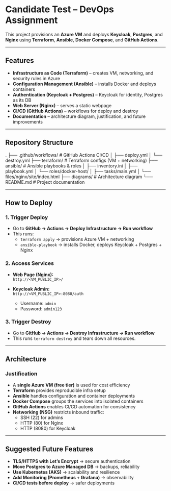# Candidate Test – DevOps Assignment

This project provisions an **Azure VM** and deploys **Keycloak**, **Postgres**, and **Nginx** using **Terraform**, **Ansible**, **Docker Compose**, and **GitHub Actions**.

---

## Features
- **Infrastructure as Code (Terraform)** – creates VM, networking, and security rules in Azure  
- **Configuration Management (Ansible)** – installs Docker and deploys containers  
- **Authentication (Keycloak + Postgres)** – Keycloak for identity, Postgres as its DB  
- **Web Server (Nginx)** – serves a static webpage  
- **CI/CD (GitHub Actions)** – workflows for deploy and destroy  
- **Documentation** – architecture diagram, justification, and future improvements  

---

## Repository Structure
.
├── .github/workflows/ # GitHub Actions CI/CD
│ ├── deploy.yml
│ └── destroy.yml
├── terraform/ # Terraform configs (VM + networking)
├── ansible/ # Ansible playbooks & roles
│ ├── inventory.ini
│ ├── playbook.yml
│ └── roles/docker-host/
│ ├── tasks/main.yml
│ └── files/nginx/site/index.html
├── diagrams/ # Architecture diagram
└── README.md # Project documentation


---

## How to Deploy

### 1. Trigger Deploy
- Go to **GitHub → Actions → Deploy Infrastructure → Run workflow**  
- This runs:
  - `terraform apply` → provisions Azure VM + networking  
  - `ansible-playbook` → installs Docker, deploys Keycloak + Postgres + Nginx  

### 2. Access Services
- **Web Page (Nginx):**  
  `http://<VM_PUBLIC_IP>/`  

- **Keycloak Admin:**  
  `http://<VM_PUBLIC_IP>:8080/auth`  
  - Username: `admin`  
  - Password: `admin123`  

### 3. Trigger Destroy
- Go to **GitHub → Actions → Destroy Infrastructure → Run workflow**  
- This runs `terraform destroy` and tears down all resources.  

---

## Architecture

### Justification
- A **single Azure VM (free tier)** is used for cost efficiency  
- **Terraform** provides reproducible infra setup  
- **Ansible** handles configuration and container deployments  
- **Docker Compose** groups the services into isolated containers  
- **GitHub Actions** enables CI/CD automation for consistency  
- **Networking (NSG)** restricts inbound traffic:  
  - SSH (22) for admins  
  - HTTP (80) for Nginx  
  - HTTP (8080) for Keycloak  

---

##  Suggested Future Features
- **TLS/HTTPS with Let’s Encrypt** → secure authentication  
- **Move Postgres to Azure Managed DB** → backups, reliability  
- **Use Kubernetes (AKS)** → scalability and resilience  
- **Add Monitoring (Prometheus + Grafana)** → observability  
- **CI/CD tests before deploy** → safer deployments  
